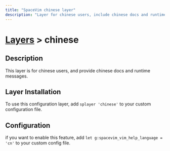 ```yaml
---
title: "SpaceVim chinese layer"
description: "Layer for chinese users, include chinese docs and runtime messages"
---
```


# [Layers](https://spacevim.org/layers) > chinese

## Description

This layer is for chinese users, and provide chinese docs and runtime messages.

## Layer Installation

To use this configuration layer, add `splayer 'chinese'` to your custom configuration file.

## Configuration

if you want to enable this feature, add `let g:spacevim_vim_help_language = 'cn'` to your custom config file.
